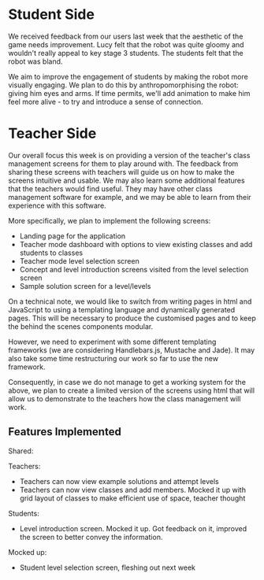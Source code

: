 # Student Side

We received feedback from our users last week that the aesthetic of the game needs improvement. Lucy felt that the robot was quite gloomy and wouldn't really appeal to key stage 3 students. The students felt that the robot was bland.

We aim to improve the engagement of students by making the robot more visually engaging. We plan to do this by anthropomorphising the robot: giving him eyes and arms. If time permits, we'll add animation to make him feel more alive - to try and introduce a sense of connection.

# Teacher Side

Our overall focus this week is on providing a version of the teacher's class management screens for them to play around with. The feedback from sharing these screens with teachers will guide us on how to make the screens intuitive and usable. We may also learn some additional features that the teachers would find useful. They may have other class management software for example, and we may be able to learn from their experience with this software.

More specifically, we plan to implement the following screens:
- Landing page for the application
- Teacher mode dashboard with options to view existing classes and add students to classes
- Teacher mode level selection screen
- Concept and level introduction screens visited from the level selection screen
- Sample solution screen for a level/levels

On a technical note, we would like to switch from writing pages in html and JavaScript to using a templating language and dynamically generated pages. This will be necessary to produce the customised pages and to keep the behind the scenes components modular.

However, we need to experiment with some different templating frameworks (we are considering Handlebars.js, Mustache and Jade). It may also take some time restructuring our work so far to use the new framework.

Consequently, in case we do not manage to get a working system for the above, we plan to create a limited version of the screens using html that will allow us to demonstrate to the teachers how the class management will work.

## Features Implemented

Shared:

Teachers:
- Teachers can now view example solutions and attempt levels
- Teachers can now view classes and add members. Mocked it up with grid layout of classes to make efficient use of space, teacher thought

Students:
- Level introduction screen. Mocked it up. Got feedback on it, improved the screen to better convey the information.

Mocked up:
- Student level selection screen, fleshing out next week
